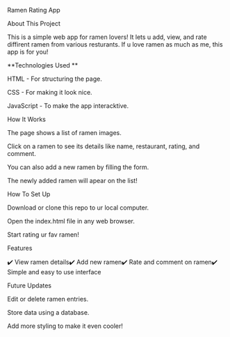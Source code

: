 Ramen Rating App

About This Project

This is a simple web app for ramen lovers! It lets u add, view, and rate diffirent ramen from various resturants. If u love ramen as much as me, this app is for you!

**Technologies Used **

HTML - For structuring the page.

CSS - For making it look nice.

JavaScript - To make the app interacktive.

How It Works

The page shows a list of ramen images.

Click on a ramen to see its details like name, restaurant, rating, and comment.

You can also add a new ramen by filling the form.

The newly added ramen will apear on the list!

How To Set Up

Download or clone this repo to ur local computer.

Open the index.html file in any web browser.

Start rating ur fav ramen!

Features

✔️ View ramen details✔️ Add new ramen✔️ Rate and comment on ramen✔️ Simple and easy to use interface

Future Updates

Edit or delete ramen entries.

Store data using a database.

Add more styling to make it even cooler!
